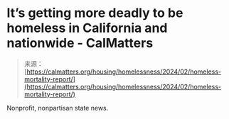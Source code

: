 <!--yml
category: 未分类
date: 2024-05-27 14:34:44
-->

# It’s getting more deadly to be homeless in California and nationwide - CalMatters

> 来源：[https://calmatters.org/housing/homelessness/2024/02/homeless-mortality-report/](https://calmatters.org/housing/homelessness/2024/02/homeless-mortality-report/)

Nonprofit, nonpartisan state news.